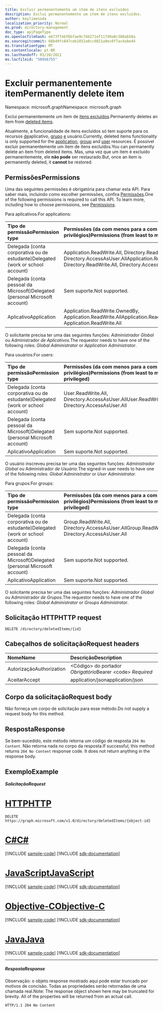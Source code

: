 ```yaml
---
title: Excluir permanentemente um item de itens excluídos
description: Exclui permanentemente um item de itens excluídos.
author: keylimesoda
localization_priority: Normal
ms.prod: directory-management
doc_type: apiPageType
ms.openlocfilehash: e673ffebf6bfae9c7d4271ef117d9a8c388ab58a
ms.sourcegitcommit: 68b49fc847ceb1032a9cc9821a9ec0f7ac4abe44
ms.translationtype: MT
ms.contentlocale: pt-BR
ms.lasthandoff: 03/20/2021
ms.locfileid: "50956755"
---
```

# <a name="permanently-delete-item"></a><span data-ttu-id="c91ed-103">Excluir permanentemente item</span><span class="sxs-lookup"><span data-stu-id="c91ed-103">Permanently delete item</span></span>

<span data-ttu-id="c91ed-104">Namespace: microsoft.graph</span><span class="sxs-lookup"><span data-stu-id="c91ed-104">Namespace: microsoft.graph</span></span>

<span data-ttu-id="c91ed-105">Exclui permanentemente um item de [itens excluídos](../resources/directory.md).</span><span class="sxs-lookup"><span data-stu-id="c91ed-105">Permanently deletes an item from [deleted items](../resources/directory.md).</span></span>

<span data-ttu-id="c91ed-106">Atualmente, a funcionalidade de itens excluídos só tem suporte para os recursos [de](../resources/application.md)aplicativo, [grupo](../resources/group.md) [e](../resources/user.md) usuário.</span><span class="sxs-lookup"><span data-stu-id="c91ed-106">Currently, deleted items functionality is only supported for the [application](../resources/application.md), [group](../resources/group.md) and [user](../resources/user.md) resources.</span></span> <span data-ttu-id="c91ed-107">É possível excluir permanentemente um item de itens excluídos.</span><span class="sxs-lookup"><span data-stu-id="c91ed-107">You can permanently delete an item from deleted items.</span></span> <span data-ttu-id="c91ed-108">Mas, uma vez que um item é excluído permanentemente, ele **não pode** ser restaurado.</span><span class="sxs-lookup"><span data-stu-id="c91ed-108">But, once an item is permanently deleted, it **cannot** be restored.</span></span>

## <a name="permissions"></a><span data-ttu-id="c91ed-109">Permissões</span><span class="sxs-lookup"><span data-stu-id="c91ed-109">Permissions</span></span>
<span data-ttu-id="c91ed-p102">Uma das seguintes permissões é obrigatória para chamar esta API. Para saber mais, incluindo como escolher permissões, confira [Permissões](/graph/permissions-reference).</span><span class="sxs-lookup"><span data-stu-id="c91ed-p102">One of the following permissions is required to call this API. To learn more, including how to choose permissions, see [Permissions](/graph/permissions-reference).</span></span>

<span data-ttu-id="c91ed-112">Para aplicativos:</span><span class="sxs-lookup"><span data-stu-id="c91ed-112">For applications:</span></span>

|<span data-ttu-id="c91ed-113">Tipo de permissão</span><span class="sxs-lookup"><span data-stu-id="c91ed-113">Permission type</span></span>      | <span data-ttu-id="c91ed-114">Permissões (da com menos para a com mais privilégios)</span><span class="sxs-lookup"><span data-stu-id="c91ed-114">Permissions (from least to most privileged)</span></span>              |
|:--------------------|:---------------------------------------------------------|
|<span data-ttu-id="c91ed-115">Delegada (conta corporativa ou de estudante)</span><span class="sxs-lookup"><span data-stu-id="c91ed-115">Delegated (work or school account)</span></span> | <span data-ttu-id="c91ed-116">Application.ReadWrite.All, Directory.ReadWrite.All, Directory.AccessAsUser.All</span><span class="sxs-lookup"><span data-stu-id="c91ed-116">Application.ReadWrite.All, Directory.ReadWrite.All, Directory.AccessAsUser.All</span></span>    |
|<span data-ttu-id="c91ed-117">Delegada (conta pessoal da Microsoft)</span><span class="sxs-lookup"><span data-stu-id="c91ed-117">Delegated (personal Microsoft account)</span></span> | <span data-ttu-id="c91ed-118">Sem suporte.</span><span class="sxs-lookup"><span data-stu-id="c91ed-118">Not supported.</span></span>    |
|<span data-ttu-id="c91ed-119">Aplicativo</span><span class="sxs-lookup"><span data-stu-id="c91ed-119">Application</span></span> | <span data-ttu-id="c91ed-120">Application.ReadWrite.OwnedBy, Application.ReadWrite.All</span><span class="sxs-lookup"><span data-stu-id="c91ed-120">Application.ReadWrite.OwnedBy, Application.ReadWrite.All</span></span> |

<span data-ttu-id="c91ed-121">O solicitante precisa ter uma das seguintes funções: *Administrador Global* ou Administrador *de Aplicativos.*</span><span class="sxs-lookup"><span data-stu-id="c91ed-121">The requestor needs to have one of the following roles: *Global Administrator* or *Application Administrator*.</span></span>

<span data-ttu-id="c91ed-122">Para usuários:</span><span class="sxs-lookup"><span data-stu-id="c91ed-122">For users:</span></span>

|<span data-ttu-id="c91ed-123">Tipo de permissão</span><span class="sxs-lookup"><span data-stu-id="c91ed-123">Permission type</span></span>      | <span data-ttu-id="c91ed-124">Permissões (da com menos para a com mais privilégios)</span><span class="sxs-lookup"><span data-stu-id="c91ed-124">Permissions (from least to most privileged)</span></span>              |
|:--------------------|:---------------------------------------------------------|
|<span data-ttu-id="c91ed-125">Delegada (conta corporativa ou de estudante)</span><span class="sxs-lookup"><span data-stu-id="c91ed-125">Delegated (work or school account)</span></span> | <span data-ttu-id="c91ed-126">User.ReadWrite.All, Directory.AccessAsUser.All</span><span class="sxs-lookup"><span data-stu-id="c91ed-126">User.ReadWrite.All, Directory.AccessAsUser.All</span></span> |
|<span data-ttu-id="c91ed-127">Delegada (conta pessoal da Microsoft)</span><span class="sxs-lookup"><span data-stu-id="c91ed-127">Delegated (personal Microsoft account)</span></span> | <span data-ttu-id="c91ed-128">Sem suporte.</span><span class="sxs-lookup"><span data-stu-id="c91ed-128">Not supported.</span></span> |
|<span data-ttu-id="c91ed-129">Aplicativo</span><span class="sxs-lookup"><span data-stu-id="c91ed-129">Application</span></span> | <span data-ttu-id="c91ed-130">Sem suporte.</span><span class="sxs-lookup"><span data-stu-id="c91ed-130">Not supported.</span></span> |

<span data-ttu-id="c91ed-131">O usuário inscreveu precisa ter uma das seguintes funções: *Administrador Global* ou Administrador *de Usuário.*</span><span class="sxs-lookup"><span data-stu-id="c91ed-131">The signed-in user needs to have one of the following roles: *Global Administrator* or *User Administrator*.</span></span>

<span data-ttu-id="c91ed-132">Para grupos:</span><span class="sxs-lookup"><span data-stu-id="c91ed-132">For groups:</span></span>

|<span data-ttu-id="c91ed-133">Tipo de permissão</span><span class="sxs-lookup"><span data-stu-id="c91ed-133">Permission type</span></span>      | <span data-ttu-id="c91ed-134">Permissões (da com menos para a com mais privilégios)</span><span class="sxs-lookup"><span data-stu-id="c91ed-134">Permissions (from least to most privileged)</span></span>              |
|:--------------------|:---------------------------------------------------------|
|<span data-ttu-id="c91ed-135">Delegada (conta corporativa ou de estudante)</span><span class="sxs-lookup"><span data-stu-id="c91ed-135">Delegated (work or school account)</span></span> | <span data-ttu-id="c91ed-136">Group.ReadWrite.All, Directory.AccessAsUser.All</span><span class="sxs-lookup"><span data-stu-id="c91ed-136">Group.ReadWrite.All, Directory.AccessAsUser.All</span></span> |
|<span data-ttu-id="c91ed-137">Delegada (conta pessoal da Microsoft)</span><span class="sxs-lookup"><span data-stu-id="c91ed-137">Delegated (personal Microsoft account)</span></span> | <span data-ttu-id="c91ed-138">Sem suporte.</span><span class="sxs-lookup"><span data-stu-id="c91ed-138">Not supported.</span></span>    |
|<span data-ttu-id="c91ed-139">Aplicativo</span><span class="sxs-lookup"><span data-stu-id="c91ed-139">Application</span></span> | <span data-ttu-id="c91ed-140">Sem suporte.</span><span class="sxs-lookup"><span data-stu-id="c91ed-140">Not supported.</span></span> |

<span data-ttu-id="c91ed-141">O solicitante precisa ter uma das seguintes funções: *Administrador Global* ou Administrador *de Grupos.*</span><span class="sxs-lookup"><span data-stu-id="c91ed-141">The requestor needs to have one of the following roles: *Global Administrator* or *Groups Administrator*.</span></span>

## <a name="http-request"></a><span data-ttu-id="c91ed-142">Solicitação HTTP</span><span class="sxs-lookup"><span data-stu-id="c91ed-142">HTTP request</span></span>
<!-- { "blockType": "ignored" } -->
```http
DELETE /directory/deletedItems/{id}
```
## <a name="request-headers"></a><span data-ttu-id="c91ed-143">Cabeçalhos de solicitação</span><span class="sxs-lookup"><span data-stu-id="c91ed-143">Request headers</span></span>
| <span data-ttu-id="c91ed-144">Nome</span><span class="sxs-lookup"><span data-stu-id="c91ed-144">Name</span></span>       | <span data-ttu-id="c91ed-145">Descrição</span><span class="sxs-lookup"><span data-stu-id="c91ed-145">Description</span></span>|
|:---------------|:----------|
| <span data-ttu-id="c91ed-146">Autorização</span><span class="sxs-lookup"><span data-stu-id="c91ed-146">Authorization</span></span>  | <span data-ttu-id="c91ed-147">&lt;Código&gt; do portador *Obrigatório*</span><span class="sxs-lookup"><span data-stu-id="c91ed-147">Bearer &lt;code&gt; *Required*</span></span>|
| <span data-ttu-id="c91ed-148">Aceitar</span><span class="sxs-lookup"><span data-stu-id="c91ed-148">Accept</span></span>  | <span data-ttu-id="c91ed-149">application/json</span><span class="sxs-lookup"><span data-stu-id="c91ed-149">application/json</span></span> |

## <a name="request-body"></a><span data-ttu-id="c91ed-150">Corpo da solicitação</span><span class="sxs-lookup"><span data-stu-id="c91ed-150">Request body</span></span>
<span data-ttu-id="c91ed-151">Não forneça um corpo de solicitação para esse método.</span><span class="sxs-lookup"><span data-stu-id="c91ed-151">Do not supply a request body for this method.</span></span>

## <a name="response"></a><span data-ttu-id="c91ed-152">Resposta</span><span class="sxs-lookup"><span data-stu-id="c91ed-152">Response</span></span>

<span data-ttu-id="c91ed-p103">Se bem-sucedido, este método retorna um código de resposta `204 No Content`. Não retorna nada no corpo da resposta.</span><span class="sxs-lookup"><span data-stu-id="c91ed-p103">If successful, this method returns `204 No Content` response code. It does not return anything in the response body.</span></span>

## <a name="example"></a><span data-ttu-id="c91ed-155">Exemplo</span><span class="sxs-lookup"><span data-stu-id="c91ed-155">Example</span></span>
##### <a name="request"></a><span data-ttu-id="c91ed-156">Solicitação</span><span class="sxs-lookup"><span data-stu-id="c91ed-156">Request</span></span>


# <a name="http"></a>[<span data-ttu-id="c91ed-157">HTTP</span><span class="sxs-lookup"><span data-stu-id="c91ed-157">HTTP</span></span>](#tab/http)
<!-- {
  "blockType": "request",
  "name": "delete_directory"
}-->
```http
DELETE https://graph.microsoft.com/v1.0/directory/deletedItems/{object-id}
```
# <a name="c"></a>[<span data-ttu-id="c91ed-158">C#</span><span class="sxs-lookup"><span data-stu-id="c91ed-158">C#</span></span>](#tab/csharp)
[!INCLUDE [sample-code](../includes/snippets/csharp/delete-directory-csharp-snippets.md)]
[!INCLUDE [sdk-documentation](../includes/snippets/snippets-sdk-documentation-link.md)]

# <a name="javascript"></a>[<span data-ttu-id="c91ed-159">JavaScript</span><span class="sxs-lookup"><span data-stu-id="c91ed-159">JavaScript</span></span>](#tab/javascript)
[!INCLUDE [sample-code](../includes/snippets/javascript/delete-directory-javascript-snippets.md)]
[!INCLUDE [sdk-documentation](../includes/snippets/snippets-sdk-documentation-link.md)]

# <a name="objective-c"></a>[<span data-ttu-id="c91ed-160">Objective-C</span><span class="sxs-lookup"><span data-stu-id="c91ed-160">Objective-C</span></span>](#tab/objc)
[!INCLUDE [sample-code](../includes/snippets/objc/delete-directory-objc-snippets.md)]
[!INCLUDE [sdk-documentation](../includes/snippets/snippets-sdk-documentation-link.md)]

# <a name="java"></a>[<span data-ttu-id="c91ed-161">Java</span><span class="sxs-lookup"><span data-stu-id="c91ed-161">Java</span></span>](#tab/java)
[!INCLUDE [sample-code](../includes/snippets/java/delete-directory-java-snippets.md)]
[!INCLUDE [sdk-documentation](../includes/snippets/snippets-sdk-documentation-link.md)]

---

##### <a name="response"></a><span data-ttu-id="c91ed-162">Resposta</span><span class="sxs-lookup"><span data-stu-id="c91ed-162">Response</span></span>
<span data-ttu-id="c91ed-p104">Observação: o objeto response mostrado aqui pode estar truncado por motivos de concisão. Todas as propriedades serão retornadas de uma chamada real.</span><span class="sxs-lookup"><span data-stu-id="c91ed-p104">Note: The response object shown here may be truncated for brevity. All of the properties will be returned from an actual call.</span></span>
<!-- {
  "blockType": "response",
  "truncated": true
} -->
```http
HTTP/1.1 204 No Content
```

<!-- uuid: 8fcb5dbc-d5aa-4681-8e31-b001d5168d79
2015-10-25 14:57:30 UTC -->
<!-- {
  "type": "#page.annotation",
  "description": "Delete directory",
  "keywords": "",
  "section": "documentation",
  "tocPath": "",
  "suppressions": [
  ]
}-->

